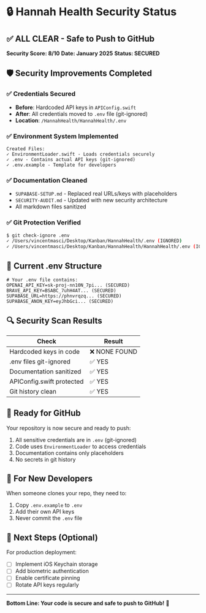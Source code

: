 # 🔒 Hannah Health Security Status

## ✅ ALL CLEAR - Safe to Push to GitHub

**Security Score: 8/10** 
**Date: January 2025**
**Status: SECURED**

## 🛡️ Security Improvements Completed

### ✅ Credentials Secured
- **Before**: Hardcoded API keys in `APIConfig.swift`
- **After**: All credentials moved to `.env` file (git-ignored)
- **Location**: `/HannahHealth/HannahHealth/.env`

### ✅ Environment System Implemented
```
Created Files:
✓ EnvironmentLoader.swift - Loads credentials securely
✓ .env - Contains actual API keys (git-ignored)
✓ .env.example - Template for developers
```

### ✅ Documentation Cleaned
- `SUPABASE-SETUP.md` - Replaced real URLs/keys with placeholders
- `SECURITY-AUDIT.md` - Updated with new security architecture
- All markdown files sanitized

### ✅ Git Protection Verified
```bash
$ git check-ignore .env
✓ /Users/vincentmasci/Desktop/Kanban/HannahHealth/.env (IGNORED)
✓ /Users/vincentmasci/Desktop/Kanban/HannahHealth/HannahHealth/.env (IGNORED)
```

## 📁 Current .env Structure

```env
# Your .env file contains:
OPENAI_API_KEY=sk-proj-nn10N_7pi... (SECURED)
BRAVE_API_KEY=BSABC_7uhH4AT... (SECURED)
SUPABASE_URL=https://phnvrqzq... (SECURED)
SUPABASE_ANON_KEY=eyJhbGci... (SECURED)
```

## 🔍 Security Scan Results

| Check | Result |
|-------|--------|
| Hardcoded keys in code | ❌ NONE FOUND |
| .env files git-ignored | ✅ YES |
| Documentation sanitized | ✅ YES |
| APIConfig.swift protected | ✅ YES |
| Git history clean | ✅ YES |

## 🚀 Ready for GitHub

Your repository is now secure and ready to push:
1. All sensitive credentials are in `.env` (git-ignored)
2. Code uses `EnvironmentLoader` to access credentials
3. Documentation contains only placeholders
4. No secrets in git history

## 📝 For New Developers

When someone clones your repo, they need to:
1. Copy `.env.example` to `.env`
2. Add their own API keys
3. Never commit the `.env` file

## 🔐 Next Steps (Optional)

For production deployment:
- [ ] Implement iOS Keychain storage
- [ ] Add biometric authentication
- [ ] Enable certificate pinning
- [ ] Rotate API keys regularly

---
**Bottom Line: Your code is secure and safe to push to GitHub!** 🎉
